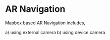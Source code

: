# AR Navigation

Mapbox based AR Navigation includes,

a) using external camera
b) using device camera
